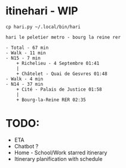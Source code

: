 # itinehari - WIP

`cp hari.py ~/.local/bin/hari`

`hari le peletier metro - bourg la reine rer`

```
- Total - 67 min
- Walk - 11 min
- N15 - 7 min
	+ Richelieu - 4 Septembre 01:41
	| 
	+ Châtelet - Quai de Gesvres 01:48
- Walk - 4 min
- N14 - 37 min
	+ Cité - Palais de Justice 01:58
	| 
	+ Bourg-la-Reine RER 02:35
```

# TODO:
- ETA
- Chatbot ?
- Home - School/Work starred itinerary
- Itinerary planification with schedule

